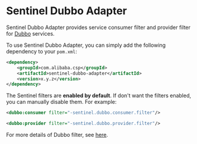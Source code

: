 # Sentinel Dubbo Adapter

Sentinel Dubbo Adapter provides service consumer filter and provider filter
for [Dubbo](http://dubbo.io/) services. 

To use Sentinel Dubbo Adapter, you can simply add the following dependency to your `pom.xml`:

```xml
<dependency>
    <groupId>com.alibaba.csp</groupId>
    <artifactId>sentinel-dubbo-adapter</artifactId>
    <version>x.y.z</version>
</dependency>
```

The Sentinel filters are **enabled by default**. If don't want the filters enabled,
you can manually disable them. For example:

```xml
<dubbo:consumer filter="-sentinel.dubbo.consumer.filter"/>

<dubbo:provider filter="-sentinel.dubbo.provider.filter"/>
```

For more details of Dubbo filter, see [here](https://dubbo.incubator.apache.org/#/docs/dev/impls/filter.md?lang=en-us).